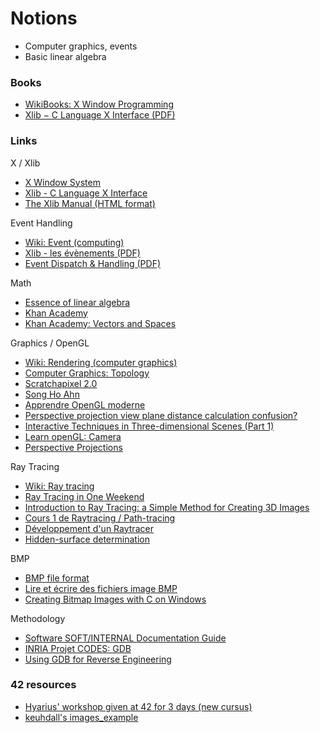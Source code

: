 # Notions

- Computer graphics, events
- Basic linear algebra

### Books

- [WikiBooks: X Window Programming](https://en.wikibooks.org/wiki/X_Window_Programming/Print_version)
- [Xlib − C Language X Interface (PDF)](https://www.x.org/docs/X11/xlib.pdf)

### Links

X / Xlib  

- [X Window System](https://en.wikipedia.org/wiki/X_Window_System)
- [Xlib - C Language X Interface](https://www.x.org/releases/X11R7.7/doc/libX11/libX11/libX11.html)
- [The Xlib Manual (HTML format)](https://tronche.com/gui/x/xlib/)

Event Handling  

- [Wiki: Event (computing)](https://en.wikipedia.org/wiki/Event_(computing))
- [Xlib - les évènements (PDF)](http://www-igm.univ-mlv.fr/~berstel/Cours/Xlib/13-Evenements.pdf)
- [Event Dispatch & Handling (PDF)](https://www.student.cs.uwaterloo.ca/~cs349/w16/slides/2.2-event-dispatch.pdf)

Math  

- [Essence of linear algebra](https://www.youtube.com/playlist?list=PLZHQObOWTQDPD3MizzM2xVFitgF8hE_ab)
- [Khan Academy](https://khanacademy.org/)
- [Khan Academy: Vectors and Spaces](https://fr.khanacademy.org/math/linear-algebra/vectors-and-spaces)

Graphics / OpenGL  

- [Wiki: Rendering (computer graphics)](https://en.wikipedia.org/wiki/Rendering_(computer_graphics))
- [Computer Graphics: Topology](https://www.as.uky.edu/blogs/tlha222/computer-graphics-topology)
- [Scratchapixel 2.0](https://www.scratchapixel.com)
- [Song Ho Ahn](http://www.songho.ca/opengl/index.html)
- [Apprendre OpenGL moderne](https://opengl.developpez.com/tutoriels/apprendre-opengl/)
- [Perspective projection view plane distance calculation confusion?](https://stackoverflow.com/questions/36251087/perspective-projection-view-plane-distance-calculation-confusion)
- [Interactive Techniques in Three-dimensional Scenes (Part 1)](https://www.codeproject.com/Articles/35139/Interactive-Techniques-in-Three-dimensional-Scenes)
- [Learn openGL: Camera](https://learnopengl.com/Getting-started/Camera)
- [Perspective Projections](http://learnwebgl.brown37.net/08_projections/projections_perspective.html)

Ray Tracing  

- [Wiki: Ray tracing](https://en.wikipedia.org/wiki/Ray_tracing_(graphics))
- [Ray Tracing in One Weekend](https://raytracing.github.io/books/RayTracingInOneWeekend.html)
- [Introduction to Ray Tracing: a Simple Method for Creating 3D Images](https://www.scratchapixel.com/lessons/3d-basic-rendering/introduction-to-ray-tracing/how-does-it-work)
- [Cours 1 de Raytracing / Path-tracing](https://www.youtube.com/watch?v=1HYhrx9bzP8)
- [Développement d'un Raytracer](http://www.alrj.org/docs/3D/raytracer/raytracertutintro.htm)
- [Hidden-surface determination](https://en.wikipedia.org/wiki/Hidden-surface_determination)

BMP  

- [BMP file format](https://www.wikiwand.com/en/BMP_file_format)
- [Lire et écrire des fichiers image BMP](http://fvirtman.free.fr/recueil/01_09_02_testbmp.c.php)
- [Creating Bitmap Images with C on Windows](http://ricardolovelace.com/creating-bitmap-images-with-c-on-windows.html)

Methodology

- [Software SOFT/INTERNAL Documentation Guide](https://www.includehelp.com/articles/software-soft-internal-documentation-guide.aspx)
- [INRIA Projet CODES: GDB](https://www.rocq.inria.fr/secret/Anne.Canteaut/COURS_C/gdb.html)
- [Using GDB for Reverse Engineering](http://users.umiacs.umd.edu/~tdumitra/courses/ENEE757/Fall15/misc/gdb_tutorial.html)

### 42 resources

- [Hyarius' workshop given at 42 for 3 days (new cursus)](https://github.com/Hyarius/PIMP-Your-Code)
- [keuhdall's images_example](https://github.com/keuhdall/images_example)

